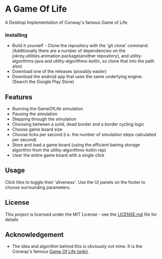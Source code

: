 # A Game Of Life

A Desktop Implementation of Conway's famous Game of Life.

### Installing

* Build it yourself - Clone the repository with the 'git clone' command.
(Additionally there are a number of dependencies on the jokrey.utilities.animation package(another repository), and utility-algorithms-java and utility-algorithms-kotlin, so clone that into the path also)
* Download one of the releases (possibly easier)
* Download the android app that uses the same underlying engine. (Search the Google Play Store)

## Features

 * Running the GameOfLife simulation
 * Pausing the simulation
 * Stepping through the simulation
 * Choosing between a solid, dead border and a border cycling logic
 * Choose game board size
 * Choose ticks per second (i.e. the number of simulation steps calculated per second)
 * Store and load a game board (using the efficient bwimg storage algorithm from the utility-algorithms-kotlin rep)
 * clear the entire game board with a single click

## Usage

Click tiles to toggle their 'aliveness'. Use the UI panels on the footer to choose surrounding parameters.

## License

This project is licensed under the MIT License - see the [LICENSE.md](LICENSE.md) file for details

## Acknowledgement

* The idea and algorithm behind this is obviously not mine. It is the Conway's famous [Game Of Life (wiki)](https://en.wikipedia.org/wiki/Conway%27s_Game_of_Life).